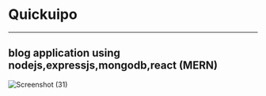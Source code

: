 # Quickuipo
---
blog application using nodejs,expressjs,mongodb,react (MERN)
---
![Screenshot (31)](https://user-images.githubusercontent.com/61535855/120590065-8b1c0400-c457-11eb-9c29-515ce6a650d4.png)
